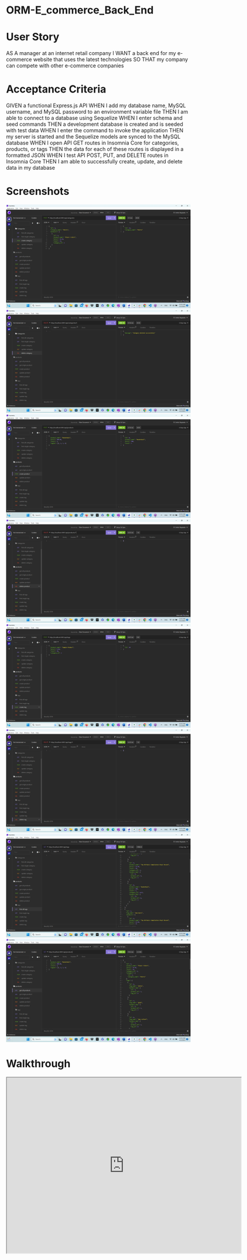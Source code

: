 # ORM-E_commerce_Back_End

# User Story
AS A manager at an internet retail company
I WANT a back end for my e-commerce website that uses the latest technologies
SO THAT my company can compete with other e-commerce companies

# Acceptance Criteria
GIVEN a functional Express.js API
WHEN I add my database name, MySQL username, and MySQL password to an environment variable file
THEN I am able to connect to a database using Sequelize
WHEN I enter schema and seed commands
THEN a development database is created and is seeded with test data
WHEN I enter the command to invoke the application
THEN my server is started and the Sequelize models are synced to the MySQL database
WHEN I open API GET routes in Insomnia Core for categories, products, or tags
THEN the data for each of these routes is displayed in a formatted JSON
WHEN I test API POST, PUT, and DELETE routes in Insomnia Core
THEN I am able to successfully create, update, and delete data in my database

# Screenshots
![Alt text](images/Screenshot%20(124).png)
![Alt text](images/Screenshot%20(125).png)
![Alt text](images/Screenshot%20(126).png)
![Alt text](images/Screenshot%20(127).png)
![Alt text](images/Screenshot%20(128).png)
![Alt text](images/Screenshot%20(129).png)
![Alt text](images/Screenshot%20(130).png)
![Alt text](images/Screenshot%20(131).png)

# Walkthrough
<iframe src="https://drive.google.com/file/d/16tLKfPu-4QEizPueDAJNUazsWv0_kFkY/preview" width="640" height="480"></iframe>
